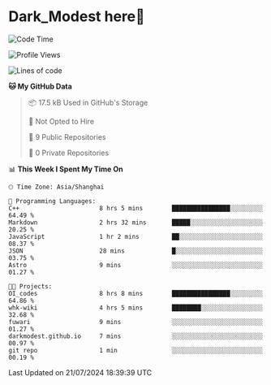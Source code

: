# Dark_Modest here👋
<!--
<img align="left" src="https://github-readme-stats.vercel.app/api/top-langs/?username=DarkModest" height=255>
<img align="left" src="https://github-readme-stats.vercel.app/api?username=DarkModest&include_all_commits=true&count_private-true&custom_title=Dark_Modest'%20GitHub%20Stats&line_height=30&show_icons=true&hide_border=false&bg_color=ffffff&title_color=000000&icon_color=000000&text_color=463467"><br>
-->
<!--START_SECTION:waka-->
![Code Time](http://img.shields.io/badge/Code%20Time-94%20hrs%2028%20mins-blue)

![Profile Views](http://img.shields.io/badge/Profile%20Views-2-blue)

![Lines of code](https://img.shields.io/badge/From%20Hello%20World%20I%27ve%20Written-24.8%20thousand%20lines%20of%20code-blue)

**🐱 My GitHub Data** 

> 📦 17.5 kB Used in GitHub's Storage 
 > 
> 🚫 Not Opted to Hire
 > 
> 📜 9 Public Repositories 
 > 
> 🔑 0 Private Repositories 
 > 
📊 **This Week I Spent My Time On** 

```text
🕑︎ Time Zone: Asia/Shanghai

💬 Programming Languages: 
C++                      8 hrs 5 mins        ████████████████░░░░░░░░░   64.49 % 
Markdown                 2 hrs 32 mins       █████░░░░░░░░░░░░░░░░░░░░   20.25 % 
JavaScript               1 hr 2 mins         ██░░░░░░░░░░░░░░░░░░░░░░░   08.37 % 
JSON                     28 mins             █░░░░░░░░░░░░░░░░░░░░░░░░   03.75 % 
Astro                    9 mins              ░░░░░░░░░░░░░░░░░░░░░░░░░   01.27 % 

🐱‍💻 Projects: 
OI_codes                 8 hrs 8 mins        ████████████████░░░░░░░░░   64.86 % 
whk-wiki                 4 hrs 5 mins        ████████░░░░░░░░░░░░░░░░░   32.68 % 
fuwari                   9 mins              ░░░░░░░░░░░░░░░░░░░░░░░░░   01.27 % 
darkmodest.github.io     7 mins              ░░░░░░░░░░░░░░░░░░░░░░░░░   00.97 % 
git repo                 1 min               ░░░░░░░░░░░░░░░░░░░░░░░░░   00.19 % 
```


 Last Updated on 21/07/2024 18:39:39 UTC
<!--END_SECTION:waka-->
